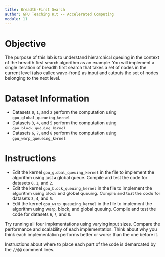 ```yaml
---
title: Breadth-First Search
author: GPU Teaching Kit -- Accelerated Computing
module: 11
---
```


# Objective
The purpose of this lab is to understand hierarchical queuing in the context of the breadth first search algorithm as an example. You will implement a single iteration of breadth first search that takes a set of nodes in the current level (also called wave-front) as input and outputs the set of nodes belonging to the next level.

# Dataset Information
- Datasets `0`, `1`, and `2` perform the computation using `gpu_global_queueing_kernel`
- Datasets `3`, `4`, and `5` perform the computation using `gpu_block_queuing_kernel`
- Datasets `6`, `7`, and `8` perform the computation using `gpu_warp_queueing_kernel`

# Instructions
- Edit the kernel `gpu_global_queuing_kernel` in the file to implement the algorithm using just a global queue. Compile and test the code for datasets `0`, `1`, and `2`.
- Edit the kernel `gpu_block_queuing_kernel` in the file to implement the algorithm using block and global queuing. Compile and test the code for datasets `3`, `4`, and `5`.
- Edit the kernel `gpu_warp_queueing_kernel` in the file to implement the algorithm using warp, block, and global queuing. Compile and test the code for datasets  `6`, `7`, and `8`.

Try running all four implementations using varying input sizes. Compare the performance and scalability of each implementation. Think about why you think each implementation performs better or worse than the one before it.

Instructions about where to place each part of the code is demarcated by the `//@@` comment lines.
